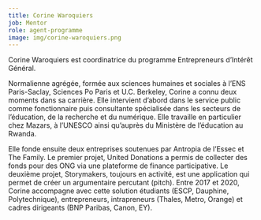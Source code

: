 ```yaml
---
title: Corine Waroquiers
job: Mentor
role: agent-programme
image: img/corine-waroquiers.png
---
```

Corine Waroquiers est coordinatrice du programme Entrepreneurs d’Intérêt Général.

Normalienne agrégée, formée aux sciences humaines et sociales à l’ENS Paris-Saclay, Sciences Po Paris et U.C. Berkeley, Corine a connu deux moments dans sa carrière. Elle intervient d’abord dans le service public comme fonctionnaire puis consultante spécialisée dans les secteurs de l’éducation, de la recherche et du numérique. Elle travaille en particulier chez Mazars, à l’UNESCO ainsi qu’auprès du Ministère de l’éducation au Rwanda.

Elle fonde ensuite deux entreprises soutenues par Antropia de l’Essec et The Family. Le premier projet, United Donations a permis de collecter des fonds pour des ONG via une plateforme de finance participative. Le deuxième projet, Storymakers, toujours en activité, est une application qui permet de créer un argumentaire percutant (pitch). Entre 2017 et 2020, Corine accompagne avec cette solution étudiants (ESCP, Dauphine, Polytechnique), entrepreneurs, intrapreneurs (Thales, Metro, Orange) et cadres dirigeants (BNP Paribas, Canon, EY).